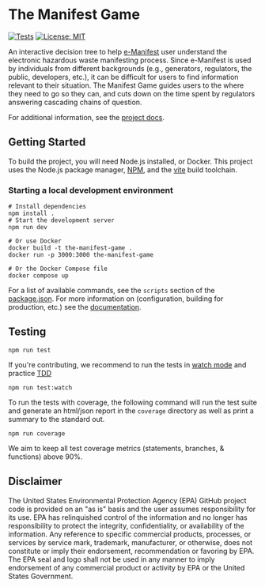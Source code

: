 # The Manifest Game

[![Tests](https://github.com/USEPA/the-manifest-game/actions/workflows/test.yaml/badge.svg)](https://github.com/USEPA/the-manifest-game/actions/workflows/test.yaml)
[![License: MIT](https://img.shields.io/badge/License-MIT-yellow.svg)](https://opensource.org/licenses/MIT)

An interactive decision tree to help [e-Manifest](https://epa.gov/e-manifest) user understand the electronic hazardous waste manifesting process. 
Since e-Manifest is used by individuals from different backgrounds (e.g., generators, regulators, the public, developers, etc.), 
it can be difficult for users to find information relevant to their situation. 
The Manifest Game guides users to the where they need to go so they can, and cuts down on the time spent by regulators answering cascading chains of question.

For additional information, see the [project docs](./docs).

## Getting Started

To build the project, you will need Node.js installed, or Docker. This project uses the Node.js package manager, [NPM](https://www.npmjs.com/), and the [vite](https://vitejs.dev/) build toolchain.

### Starting a local development environment

```shell
# Install dependencies
npm install .
# Start the development server
npm run dev
```

```shell
# Or use Docker
docker build -t the-manifest-game .
docker run -p 3000:3000 the-manifest-game
```

```shell
# Or the Docker Compose file
docker compose up
```

For a list of available commands, see the `scripts` section of the [package.json](./package.json).
For more information on (configuration, building for production, etc.) see the [documentation](./docs).

## Testing

```shell
npm run test
```

If you're contributing, we recommend to run the tests in [watch mode](https://vitest.dev/guide/features#watch-mode) and
practice [TDD](https://www.google.com/search?q=test+driven+development)

```shell
npm run test:watch
```

To run the tests with coverage, the following command will run the test suite and generate an html/json report in the `coverage` directory
as well as print a summary to the standard out.

```shell
npm run coverage
```

We aim to keep all test coverage metrics (statements, branches, & functions) above 90%.

## Disclaimer

The United States Environmental Protection Agency (EPA) GitHub project code is provided on an "as is" basis and the user
assumes responsibility for its use. EPA has relinquished control of the information and no longer has responsibility to
protect the integrity, confidentiality, or availability of the information. Any reference to specific commercial
products, processes, or services by service mark, trademark, manufacturer, or otherwise, does not constitute or imply
their endorsement, recommendation or favoring by EPA. The EPA seal and logo shall not be used in any manner to imply
endorsement of any commercial product or activity by EPA or the United States Government.

